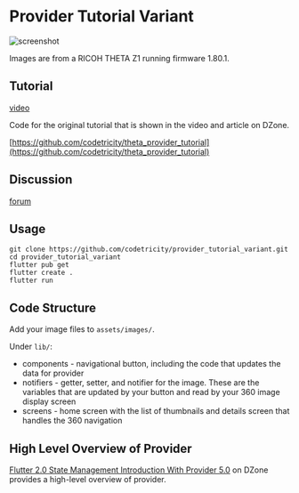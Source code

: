 # Provider Tutorial Variant

![screenshot](docs/screenshot.gif)

Images are from a RICOH THETA Z1 running firmware 1.80.1.


## Tutorial

[video](https://youtu.be/h6LQqBAioBA)

Code for the original tutorial that is shown in the video and article on
DZone.

[https://github.com/codetricity/theta_provider_tutorial](https://github.com/codetricity/theta_provider_tutorial)

## Discussion

[forum](https://community.theta360.guide/t/ricoh-theta-mobile-development-try-it-yourself/6793?u=craig)

## Usage

```
git clone https://github.com/codetricity/provider_tutorial_variant.git
cd provider_tutorial_variant
flutter pub get
flutter create .
flutter run
```

## Code Structure

Add your image files to `assets/images/`.

Under `lib/`:

* components - navigational button, including the code that updates the data for provider
* notifiers - getter, setter, and notifier for the image.  These are the variables that are updated by your button and read by your 360 image display screen
* screens - home screen with the list of thumbnails and details screen that handles the 360 navigation

## High Level Overview of Provider

[Flutter 2.0 State Management Introduction With Provider 5.0](https://dzone.com/articles/flutter-20-state-management-introduction-with-prov) on DZone provides a high-level
overview of provider.
